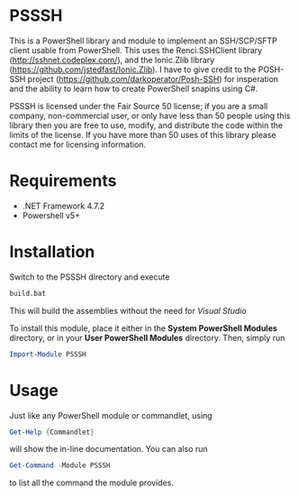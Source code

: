 PSSSH
=====
This is a PowerShell library and module to implement an SSH/SCP/SFTP client usable from PowerShell. This uses the Renci.SSHClient library (http://sshnet.codeplex.com/),
and the Ionic.Zlib library (https://github.com/jstedfast/Ionic.Zlib). I have to give credit to the POSH-SSH project (https://github.com/darkoperator/Posh-SSH)
for insperation and the ability to learn how to create PowerShell snapins using C#.

PSSSH is licensed under the Fair Source 50 license; if you are a small company, non-commercial user, or only have less than 50 people using this library then you are free to
 use, modify, and distribute the code within the limits of the license.  If you have more than 50 uses of this library please contact me for licensing information.

Requirements
=====
* .NET Framework 4.7.2
* Powershell v5+

Installation
=====
Switch to the PSSSH directory and execute
```bash
build.bat
```

This will build the assemblies without the need for *Visual Studio*

To install this module, place it either in the **System PowerShell Modules** directory, or in your **User PowerShell Modules** directory.  Then, simply run
```powershell
Import-Module PSSSH
```

Usage
=====
Just like any PowerShell module or commandlet, using
```powershell
Get-Help {Commandlet}
```
will show the in-line documentation.  You can also run
```powershell
Get-Command -Module PSSSH
```
to list all the command the module provides.
